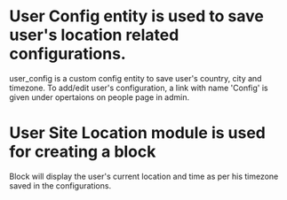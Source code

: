 # User Config entity is used to save user's location related configurations.

user_config is a custom config entity to save user's country, city and timezone. To add/edit user's configuration, a link with name 'Config' is given under opertaions on people page in admin.

# User Site Location module is used for creating a block

Block will display the user's current location and time as per his timezone saved in the configurations.

